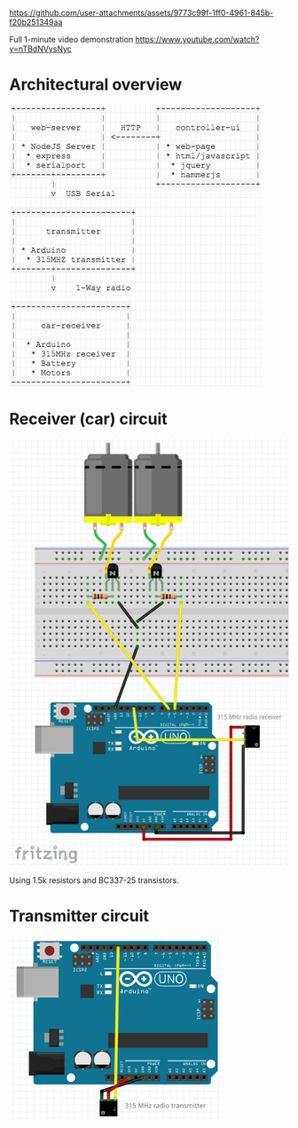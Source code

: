 https://github.com/user-attachments/assets/9773c99f-1ff0-4961-845b-f20b251349aa

Full 1-minute video demonstration https://www.youtube.com/watch?v=nTBdNVysNyc

# Architectural overview
![Architecture image](https://raw.githubusercontent.com/jasalt/rc-margarine/master/architecture.png)

# Receiver (car) circuit
![Receiver circuit](https://raw.githubusercontent.com/jasalt/rc-margarine/master/car-receiver/car-schematic.png)

Using 1.5k resistors and BC337-25 transistors.
# Transmitter circuit
![Transmitter circuit](https://raw.githubusercontent.com/jasalt/rc-margarine/master/transmitter/transmitter-schematic.png)
